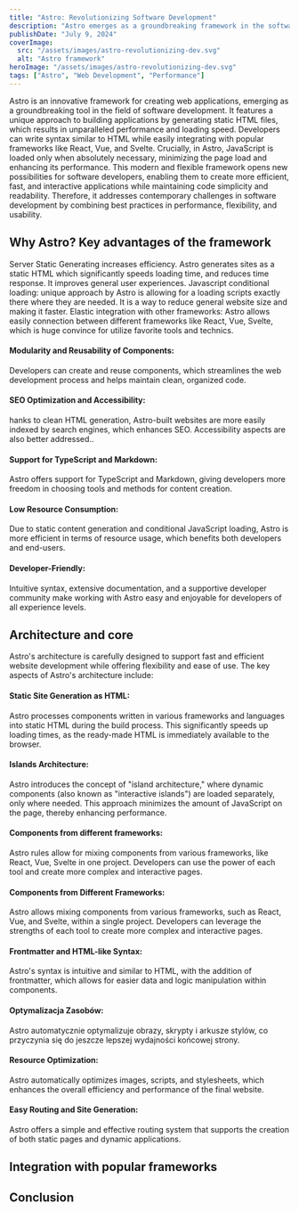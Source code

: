 ```yaml
---
title: "Astro: Revolutionizing Software Development"
description: "Astro emerges as a groundbreaking framework in the software development landscape, offering unmatched performance and flexibility."
publishDate: "July 9, 2024"
coverImage:
  src: "/assets/images/astro-revolutionizing-dev.svg"
  alt: "Astro framework"
heroImage: "/assets/images/astro-revolutionizing-dev.svg"
tags: ["Astro", "Web Development", "Performance"]
---
```


Astro is an innovative framework for creating web applications, emerging as a groundbreaking tool in the field of software development. It features a unique approach to building applications by generating static HTML files, which results in unparalleled performance and loading speed. Developers can write syntax similar to HTML while easily integrating with popular frameworks like React, Vue, and Svelte. Crucially, in Astro, JavaScript is loaded only when absolutely necessary, minimizing the page load and enhancing its performance. This modern and flexible framework opens new possibilities for software developers, enabling them to create more efficient, fast, and interactive applications while maintaining code simplicity and readability. Therefore, it addresses contemporary challenges in software development by combining best practices in performance, flexibility, and usability.

## Why Astro? Key advantages of the framework

Server Static Generating increases efficiency. Astro generates sites as a static HTML which significantly speeds loading time, and reduces time response. It improves general user experiences.
Javascript conditional loading: unique approach by Astro is allowing for a loading scripts exactly there where they are needed. It is a way to reduce general website size and making it faster.
Elastic integration with other frameworks: Astro allows easily connection between different frameworks like React, Vue, Svelte, which is huge convince for utilize favorite tools and technics.

#### Modularity and Reusability of Components:

Developers can create and reuse components, which streamlines the web development process and helps maintain clean, organized code.

#### SEO Optimization and Accessibility:

hanks to clean HTML generation, Astro-built websites are more easily indexed by search engines, which enhances SEO. Accessibility aspects are also better addressed..

#### Support for TypeScript and Markdown:

Astro offers support for TypeScript and Markdown, giving developers more freedom in choosing tools and methods for content creation.

#### Low Resource Consumption:

Due to static content generation and conditional JavaScript loading, Astro is more efficient in terms of resource usage, which benefits both developers and end-users.

#### Developer-Friendly:

Intuitive syntax, extensive documentation, and a supportive developer community make working with Astro easy and enjoyable for developers of all experience levels.

## Architecture and core

Astro's architecture is carefully designed to support fast and efficient website development while offering flexibility and ease of use. The key aspects of Astro's architecture include:

#### Static Site Generation as HTML:

Astro processes components written in various frameworks and languages into static HTML during the build process. This significantly speeds up loading times, as the ready-made HTML is immediately available to the browser.

#### Islands Architecture:

Astro introduces the concept of "island architecture," where dynamic components (also known as "interactive islands") are loaded separately, only where needed. This approach minimizes the amount of JavaScript on the page, thereby enhancing performance.

#### Components from different frameworks:

Astro rules allow for mixing components from various frameworks, like React, Vue, Svelte in one project. Developers can use the power of each tool and create more complex and interactive pages.

#### Components from Different Frameworks:

Astro allows mixing components from various frameworks, such as React, Vue, and Svelte, within a single project. Developers can leverage the strengths of each tool to create more complex and interactive pages.

#### Frontmatter and HTML-like Syntax:

Astro's syntax is intuitive and similar to HTML, with the addition of frontmatter, which allows for easier data and logic manipulation within components.

#### Optymalizacja Zasobów:

Astro automatycznie optymalizuje obrazy, skrypty i arkusze stylów, co przyczynia się do jeszcze lepszej wydajności końcowej strony.

#### Resource Optimization:

Astro automatically optimizes images, scripts, and stylesheets, which enhances the overall efficiency and performance of the final website.

#### Easy Routing and Site Generation:

Astro offers a simple and effective routing system that supports the creation of both static pages and dynamic applications.

## Integration with popular frameworks

## Conclusion
